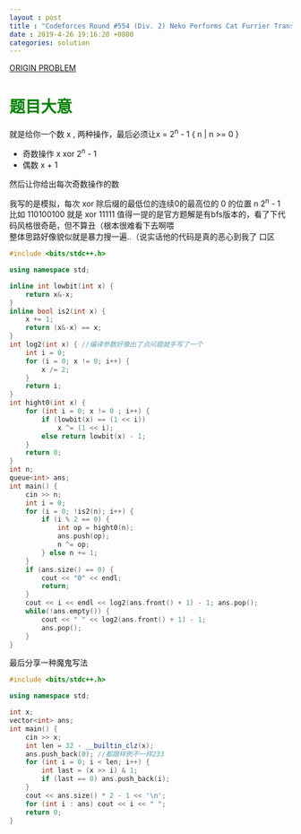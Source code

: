 ```yaml
---
layout : post
title : "Codeforces Round #554 (Div. 2) Neko Performs Cat Furrier Transform"
date : 2019-4-26 19:16:20 +0800
categories: solution
---
```


[ORIGIN PROBLEM](https://codeforces.com/contest/1152/problem/B)

# <font color="green"> 题目大意 </font>

就是给你一个数 x , 两种操作，最后必须让x = 2<sup>n</sup> - 1 { n | n >= 0 }
* 奇数操作 x xor 2<sup>n</sup> - 1
* 偶数 x + 1  

然后让你给出每次奇数操作的数

我写的是模拟，每次 xor 除后缀的最低位的连续0的最高位的 0 的位置 n 2<sup>n</sup> - 1  
比如 110100100 就是 xor 11111
值得一提的是官方题解是有bfs版本的，看了下代码风格很奇葩，但不算丑（根本很难看下去啊喂  
整体思路好像貌似就是暴力搜一遍..（说实话他的代码是真的恶心到我了 口区
```cpp
#include <bits/stdc++.h>

using namespace std;

inline int lowbit(int x) {
    return x&-x;
}
inline bool is2(int x) {
    x += 1;
    return (x&-x) == x;
}
int log2(int x) { //编译参数好像出了点问题就手写了一个
    int i = 0;
    for (i = 0; x != 0; i++) {
        x /= 2;
    }
    return i;
}
int hight0(int x) {
    for (int i = 0; x != 0 ; i++) {
        if (lowbit(x) == (1 << i)) 
            x ^= (1 << i);
        else return lowbit(x) - 1;
    }
    return 0;
}
int n;
queue<int> ans;
int main() {
    cin >> n;
    int i = 0;
    for (i = 0; !is2(n); i++) {
        if (i % 2 == 0) {
            int op = hight0(n);
            ans.push(op);
            n ^= op;
        } else n += 1;
    }
    if (ans.size() == 0) {
        cout << "0" << endl;
        return;
    }
    cout << i << endl << log2(ans.front() + 1) - 1; ans.pop();
    while(!ans.empty()) { 
        cout << " " << log2(ans.front() + 1) - 1;
        ans.pop();
    }
}
```

最后分享一种魔鬼写法

```cpp
#include <bits/stdc++.h>

using namespace std;

int x;
vector<int> ans; 
int main() { 
    cin >> x;
    int len = 32 - __builtin_clz(x);
    ans.push_back(0); //都跟样例不一样233
    for (int i = 0; i < len; i++) {
        int last = (x >> i) & 1;
        if (last == 0) ans.push_back(i);
    } 
    cout << ans.size() * 2 - 1 << '\n';
    for (int i : ans) cout << i << " ";
    return 0;
} 
```